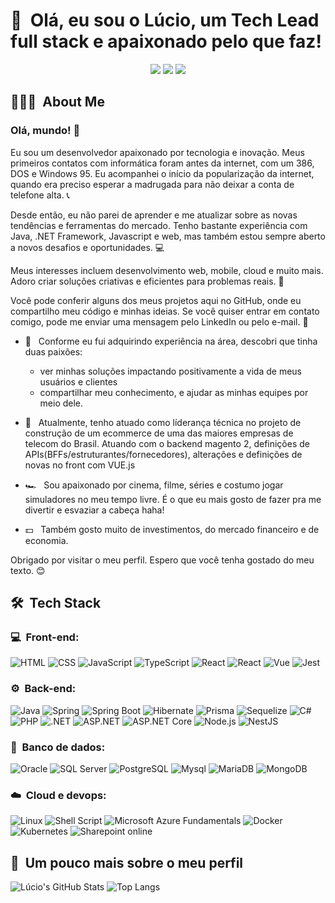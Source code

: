 <h1>👋 &nbsp;Olá, eu sou o Lúcio, um Tech Lead full stack e apaixonado pelo que faz!</h1>
<p align="center">
<a target="_blank" href="https://www.youtube.com/channel/UCXF8tZESFfNaXROs0B4OO2w"><img src="https://img.shields.io/badge/youtube-red"/></a>
<a target="_blank" href="https://www.linkedin.com/in/lucio-silva-a6263213/"><img src="https://img.shields.io/badge/linkedin-blue"/></a>
<a target="_blank" href="mailto:luciofdasilva@hotmail.com"><img src="https://img.shields.io/badge/email-darkblue"/></a>

</p>

## 👨🏻‍💻 &nbsp;About Me

### Olá, mundo! 👋

Eu sou um desenvolvedor apaixonado por tecnologia e inovação. Meus primeiros contatos com informática foram antes da internet, com um 386, DOS e Windows 95. Eu acompanhei o início da popularização da internet, quando era preciso esperar a madrugada para não deixar a conta de telefone alta. 📞

Desde então, eu não parei de aprender e me atualizar sobre as novas tendências e ferramentas do mercado. Tenho bastante experiência com Java, .NET Framework, Javascript e web, mas também estou sempre aberto a novos desafios e oportunidades. 💻

Meus interesses incluem desenvolvimento web, mobile, cloud e muito mais. Adoro criar soluções criativas e eficientes para problemas reais. 🚀

Você pode conferir alguns dos meus projetos aqui no GitHub, onde eu compartilho meu código e minhas ideias. 
Se você quiser entrar em contato comigo, pode me enviar uma mensagem pelo LinkedIn ou pelo e-mail. 📧

- 💚 &nbsp; Conforme eu fui adquirindo experiência na área, descobri que tinha duas paixões:
  - ver minhas soluções impactando positivamente a vida de meus usuários e clientes
  - compartilhar meu conhecimento, e ajudar as minhas equipes por meio dele.

- 🚀 &nbsp; Atualmente, tenho atuado como líderança técnica no projeto de construção de um ecommerce de uma das maiores empresas de telecom do Brasil.
  Atuando com o backend magento 2, definições de APIs(BFFs/estruturantes/fornecedores), alterações e definições de novas no front com VUE.js 
- 🏎 &nbsp; Sou apaixonado por cinema, filme, séries e costumo jogar simuladores no meu tempo livre. É o que eu mais gosto de fazer pra me divertir e esvaziar a cabeça haha!
- 💵 &nbsp; Também gosto muito de investimentos, do mercado financeiro e de economia.

Obrigado por visitar o meu perfil. Espero que você tenha gostado do meu texto. 😊

<h2> 🛠 &nbsp;Tech Stack</h2>
<h3>💻 &nbsp;Front-end:</h3>

![HTML](https://img.shields.io/badge/-HTML-333333?style=flat&logo=HTML5)
![CSS](https://img.shields.io/badge/-CSS-333333?style=flat&logo=CSS3&logoColor=1572B6)
![JavaScript](https://img.shields.io/badge/-JavaScript-333333?style=flat&logo=javascript)
![TypeScript](https://img.shields.io/badge/-TypeScript-333333?style=flat&logo=typescript&logoColor=2D79C7)
![React](https://img.shields.io/badge/-React-333333?style=flat&logo=react)
![React](https://img.shields.io/badge/-React%20Native-333333?style=flat&logo=react)
![Vue](https://img.shields.io/badge/-Vue-333333?style=flat&logo=vue.js)
![Jest](https://img.shields.io/badge/-Jest-333333?style=flat&logo=jest&logoColor=E535AB)

<h3>⚙️ &nbsp;Back-end:</h3>

![Java](https://img.shields.io/badge/Java-333333?style=for-the-badge&logo=openjdk&style=flat)
![Spring](https://img.shields.io/badge/Spring-333333?style=for-the-badge&logo=spring&style=flat)
![Spring Boot](https://img.shields.io/badge/Spring%20boot-333333?style=for-the-badge&logo=spring%20boot&style=flat)
![Hibernate](https://img.shields.io/badge/Hibernate-333333?style=for-the-badge&logo=Hibernate&style=flat)
![Prisma](https://img.shields.io/badge/Prisma-333333?style=for-the-badge&logo=Prisma&style=flat)
![Sequelize](https://img.shields.io/badge/Sequelize-333333?style=for-the-badge&logo=Sequelize&style=flat)
![C#](https://img.shields.io/badge/-Csharp-333333?style=for-the-badge&logo=csharp&style=flat)
![PHP](https://img.shields.io/badge/-PHP-333333?style=for-the-badge&logo=php&style=flat)
![.NET](https://img.shields.io/badge/.NET-333333?style=for-the-badge&logo=dotnet&style=flat)
![ASP.NET](https://img.shields.io/badge/-ASP.NET-333333?style=for-the-badge&logo=.net&style=flat)
![ASP.NET Core](https://img.shields.io/badge/-ASP.NET-333333?style=for-the-badge&logo=.net&style=flat)
![Node.js](https://img.shields.io/badge/-Node.js-333333?style=flat&logo=node.js)
![NestJS](https://img.shields.io/badge/-NestJS-333333?style=flat&logo=nestjs&logoColor=E535AB)

<h3>📘 &nbsp;Banco de dados:</h3>

![Oracle](https://img.shields.io/badge/-Oracle-333333?style=flat&logo=oracle)
![SQL Server](https://img.shields.io/badge/-SQL%20server-333333?style=flat&logo=microsoft-sql-server)
![PostgreSQL](https://img.shields.io/badge/-PostgreSQL-333333?style=flat&logo=postgresql)
![Mysql](https://img.shields.io/badge/-MySQL-333333?style=flat&logo=mysql)
![MariaDB](https://img.shields.io/badge/-MariaDB-333333?style=flat&logo=mariadb)
![MongoDB](https://img.shields.io/badge/-MongoDB-333333?style=flat&logo=mongodb)

<h3>☁️ &nbsp;Cloud e devops:</h3>

![Linux](https://img.shields.io/badge/-Linux-333333?style=flat&logo=linux)
![Shell Script](https://img.shields.io/badge/-Shell_Script-333333?style=flat&logo=gnu-bash)
![Microsoft Azure Fundamentals](https://img.shields.io/badge/-Microsoft_Azure-333333?style=flat&logo=microsoft-azure)
![Docker](https://img.shields.io/badge/-Docker-333333?style=flat&logo=docker)
![Kubernetes](https://img.shields.io/badge/-kubernetes-333333?style=flat&logo=kubernetes)
![Sharepoint online](https://img.shields.io/badge/-SharePoint%20online-333333?style=flat&logo=microsoft-sharepoint)

<h2>🚀 &nbsp;Um pouco mais sobre o meu perfil</h2>

![Lúcio's GitHub Stats](https://github-readme-stats.vercel.app/api?username=luciosilva&show_icons=true&theme=dracula)  ![Top Langs](https://github-readme-stats.vercel.app/api/top-langs/?username=luciosilva)

